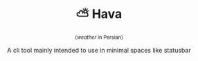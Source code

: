 <h1 align="center"> ⛅ Hava</h1>
<p align="center"><sup>(<em>weather</em> in Persian)</sup></p>
<p align="center">A cli tool mainly intended to use in minimal spaces like statusbar</p>
